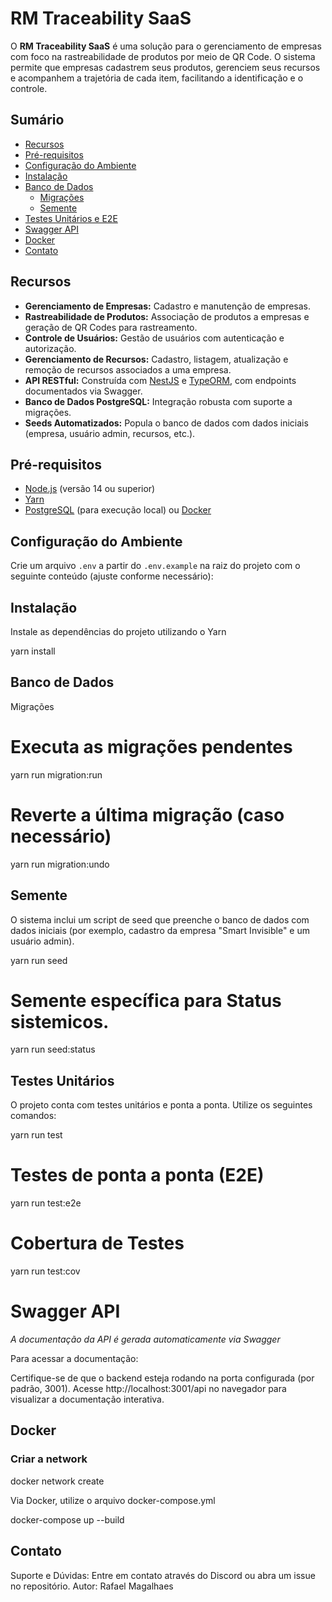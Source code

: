 # RM Traceability SaaS

O **RM Traceability SaaS** é uma solução para o gerenciamento de empresas com foco na rastreabilidade de produtos por meio de QR Code. O sistema permite que empresas cadastrem seus produtos, gerenciem seus recursos e acompanhem a trajetória de cada item, facilitando a identificação e o controle.

## Sumário

- [Recursos](#recursos)
- [Pré-requisitos](#pré-requisitos)
- [Configuração do Ambiente](#configuração-do-ambiente)
- [Instalação](#instalação)
- [Banco de Dados](#banco-de-dados)
  - [Migrações](#migrações)
  - [Semente](#semente)
- [Testes Unitários e E2E](#testes-unitários-e-e2e)
- [Swagger API](#swagger-api)
- [Docker](#docker)
- [Contato](#contato)

## Recursos

- **Gerenciamento de Empresas:** Cadastro e manutenção de empresas.
- **Rastreabilidade de Produtos:** Associação de produtos a empresas e geração de QR Codes para rastreamento.
- **Controle de Usuários:** Gestão de usuários com autenticação e autorização.
- **Gerenciamento de Recursos:** Cadastro, listagem, atualização e remoção de recursos associados a uma empresa.
- **API RESTful:** Construída com [NestJS](https://docs.nestjs.com/) e [TypeORM](https://typeorm.io/), com endpoints documentados via Swagger.
- **Banco de Dados PostgreSQL:** Integração robusta com suporte a migrações.
- **Seeds Automatizados:** Popula o banco de dados com dados iniciais (empresa, usuário admin, recursos, etc.).

## Pré-requisitos

- [Node.js](https://nodejs.org/) (versão 14 ou superior)
- [Yarn](https://yarnpkg.com/)
- [PostgreSQL](https://www.postgresql.org/) (para execução local) ou [Docker](https://www.docker.com/)

## Configuração do Ambiente

Crie um arquivo `.env` a partir do `.env.example` na raiz do projeto com o seguinte conteúdo (ajuste conforme necessário):


## Instalação
Instale as dependências do projeto utilizando o Yarn

yarn install

## Banco de Dados
Migrações

# Executa as migrações pendentes
yarn run migration:run

# Reverte a última migração (caso necessário)
yarn run migration:undo

## Semente
O sistema inclui um script de seed que preenche o banco de dados com dados iniciais (por exemplo, cadastro da empresa "Smart Invisible" e um usuário admin).

yarn run seed

# Semente específica para Status sistemicos.

yarn run seed:status

## Testes Unitários
O projeto conta com testes unitários e ponta a ponta. Utilize os seguintes comandos:

yarn run test

# Testes de ponta a ponta (E2E)
yarn run test:e2e

# Cobertura de Testes
yarn run test:cov

# Swagger API

*A documentação da API é gerada automaticamente via Swagger*

Para acessar a documentação:

Certifique-se de que o backend esteja rodando na porta configurada (por padrão, 3001).
Acesse http://localhost:3001/api no navegador para visualizar a documentação interativa.

## Docker

### Criar a network

docker network create

Via Docker, utilize o arquivo docker-compose.yml

docker-compose up --build

## Contato
Suporte e Dúvidas: Entre em contato através do Discord ou abra um issue no repositório.
Autor: Rafael Magalhaes
